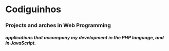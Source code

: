 <h1>Codiguinhos</h1>
<div>
<h3>Projects and arches in Web Programming</h3>
<h5>applications that accompany my development in the PHP language, and in JavaScript.</h5>
</div>
